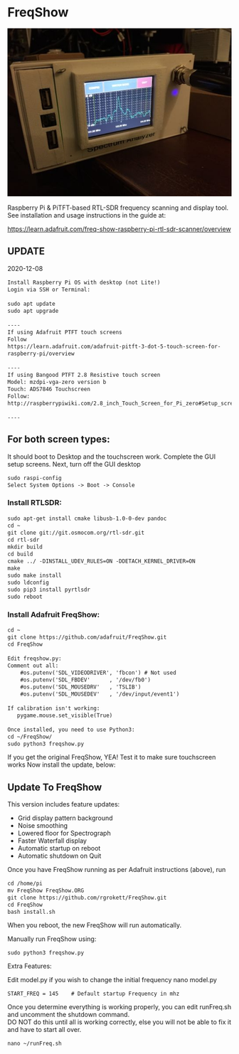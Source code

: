 FreqShow
========


![FreqShow](/sample.jpg)

Raspberry Pi &amp; PiTFT-based RTL-SDR frequency scanning and display tool.  See installation and usage instructions in the guide at: 

https://learn.adafruit.com/freq-show-raspberry-pi-rtl-sdr-scanner/overview


## UPDATE

2020-12-08
```
Install Raspberry Pi OS with desktop (not Lite!)
Login via SSH or Terminal:

sudo apt update
sudo apt upgrade

----
If using Adafruit PTFT touch screens
Follow 
https://learn.adafruit.com/adafruit-pitft-3-dot-5-touch-screen-for-raspberry-pi/overview

----
If using Bangood PTFT 2.8 Resistive touch screen
Model: mzdpi-vga-zero version b
Touch: ADS7846 Touchscreen
Follow: 
http://raspberrypiwiki.com/2.8_inch_Touch_Screen_for_Pi_zero#Setup_screen_via_script_.28Recommend.29

----
```

## For both screen types:

It should boot to Desktop and the touchscreen work.
Complete the GUI setup screens.
Next, turn off the GUI desktop
```
sudo raspi-config
Select System Options -> Boot -> Console
```

### Install RTLSDR:
```
sudo apt-get install cmake libusb-1.0-0-dev pandoc
cd ~
git clone git://git.osmocom.org/rtl-sdr.git
cd rtl-sdr
mkdir build
cd build
cmake ../ -DINSTALL_UDEV_RULES=ON -DDETACH_KERNEL_DRIVER=ON
make
sudo make install
sudo ldconfig
sudo pip3 install pyrtlsdr
sudo reboot
```

### Install Adafruit FreqShow:
```
cd ~
git clone https://github.com/adafruit/FreqShow.git
cd FreqShow

Edit freqshow.py: 
Comment out all:
    #os.putenv('SDL_VIDEODRIVER', 'fbcon') # Not used
    #os.putenv('SDL_FBDEV'      , '/dev/fb0')
    #os.putenv('SDL_MOUSEDRV'   , 'TSLIB')
    #os.putenv('SDL_MOUSEDEV'   , '/dev/input/event1')

If calibration isn't working:
   pygame.mouse.set_visible(True)

Once installed, you need to use Python3:
cd ~/FreqShow/
sudo python3 freqshow.py
```

If you get the original FreqShow, YEA! 
Test it to make sure touchscreen works
Now install the update, below:

## Update To FreqShow
This version includes feature updates:
+ Grid display pattern background
+ Noise smoothing 
+ Lowered floor for Spectrograph
+ Faster Waterfall display
+ Automatic startup on reboot
+ Automatic shutdown on Quit

Once you have FreqShow running as per Adafruit instructions (above), run 
 
```
cd /home/pi
mv FreqShow FreqShow.ORG
git clone https://github.com/rgrokett/FreqShow.git
cd FreqShow
bash install.sh
```


When you reboot, the new FreqShow will run automatically.

Manually run FreqShow using:
```
sudo python3 freqshow.py
```


Extra Features:

Edit model.py if you wish to change the initial frequency 
nano model.py
```
START_FREQ = 145    # Default startup Frequency in mhz
```

Once you determine everything is working properly, you can edit runFreq.sh and uncomment the shutdown command.  
DO NOT do this until all is working correctly, else you will not be able to fix it and have to start all over.

```
nano ~/runFreq.sh
```

